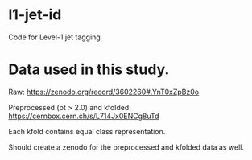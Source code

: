 # l1-jet-id
Code for Level-1 jet tagging 

# Data used in this study.
Raw: https://zenodo.org/record/3602260#.YnT0xZpBz0o

Preprocessed (pt > 2.0) and kfolded: https://cernbox.cern.ch/s/L714Jx0ENCg8uTd

Each kfold contains equal class representation.

Should create a zenodo for the preprocessed and kfolded data as well.
